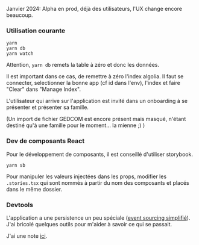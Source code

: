 Janvier 2024: Alpha en prod, déjà des utilisateurs, l'UX change encore beaucoup.

### Utilisation courante

```
yarn
yarn db
yarn watch
```

Attention, `yarn db` remets la table à zéro et donc les données.

Il est important dans ce cas, de remettre à zéro l'index algolia. Il faut se connecter, selectionner la bonne app (cf id dans l'env), l'index et faire "Clear" dans "Manage Index".

L'utilisateur qui arrive sur l'application est invité dans un onboarding à se présenter et présenter sa famille.

(Un import de fichier GEDCOM est encore présent mais masqué, n'étant destiné qu'à une famille pour le moment... la mienne ;) )

### Dev de composants React

Pour le développement de composants, il est conseillé d'utiliser storybook.

```
yarn sb
```

Pour manipuler les valeurs injectées dans les props, modifier les `.stories.tsx` qui sont nommés à partir du nom des composants et placés dans le même dossier.

### Devtools

L'application a une persistence un peu spéciale ([event sourcing simplifié](https://github.com/oklmdev/persiste)).  
J'ai bricolé quelques outils pour m'aider à savoir ce qui se passait.

J'ai une note [ici](src/facts/README.md).